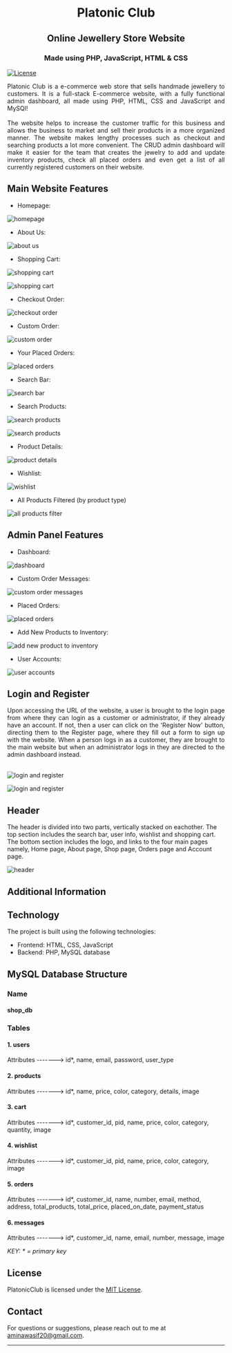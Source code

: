 <h1 align="center">Platonic Club</h1>

<h2 align="center">Online Jewellery Store Website</h2>

<h3 align="center"> Made using PHP, JavaScript, HTML & CSS</h3>

[![License](https://img.shields.io/badge/license-MIT-blue.svg)](LICENSE)

<div align="justify">Platonic Club is a e-commerce web store that sells handmade jewellery to customers. It is a full-stack E-commerce website, with a fully functional admin dashboard, all made using PHP, HTML, CSS and JavaScript and MySQl!</div><br>

<div align="justify">The website helps to increase the customer traffic for this business and allows the business to market and sell their products in a more organized manner. The website makes lengthy processes such as checkout and searching products a lot more convenient. The CRUD admin dashboard will make it easier for the team that creates the jewelry to add and update inventory products, check all placed orders and even get a list of all currently registered customers on their website.</div>


## Main Website Features

- Homepage:

![homepage](screenshot_images/homepage.png)

- About Us:
  
![about us](screenshot_images/about-us.png)

- Shopping Cart:
  
![shopping cart](screenshot_images/shopping-cart1.png)

![shopping cart](screenshot_images/shopping-cart2.png)

- Checkout Order: 

![checkout order](screenshot_images/checkout-order.png)

- Custom Order:
  
![custom order](screenshot_images/custom-order.png)

- Your Placed Orders:
  
![placed orders](screenshot_images/website-placed-orders.png)

- Search Bar:

![search bar](screenshot_images/search-bar.png)

- Search Products:

![search products](screenshot_images/search-products1.png)

![search products](screenshot_images/search-products2.png)

- Product Details:

![product details](screenshot_images/product-details.png)

- Wishlist:
  
![wishlist](screenshot_images/wishlist.png)


- All Products Filtered (by product type)

![all products filter](screenshot_images/all-products-filter.png)


## Admin Panel Features

- Dashboard:

![dashboard](screenshot_images/admin-panel-dashboard.png)

- Custom Order Messages:

![custom order messages](screenshot_images/messages.png)

- Placed Orders:

![placed orders](screenshot_images/admin-panel-placed-orders.png)

- Add New Products to Inventory:
  
![add new product to inventory](screenshot_images/add-new-product-inventory.png)

- User Accounts: 
  
![user accounts](screenshot_images/user-accounts.png)  

## Login and Register

<div align="justify">Upon accessing the URL of the website, a user is brought to the login page from where they can login as a customer or administrator, if they already have an account. If not, then a user can click on the 'Register Now' button, directing them to the Register page, where they fill out a form to sign up with the website. When a person logs in as a customer, they are brought to the main website but when an administrator logs in they are directed to the admin dashboard instead.</div><br>

![login and register](screenshot_images/login.png)

![login and register](screenshot_images/register.png)

## Header

The header is divided into two parts, vertically stacked on eachother. The top section includes the search bar, user info, wishlist and shopping cart. The bottom section includes the logo, and links to the four main pages namely, Home page, About page, Shop page, Orders page and Account page.

![header](screenshot_images/header.png)  

## Additional Information


## Technology

The project is built using the following technologies:

- Frontend: HTML, CSS, JavaScript
- Backend: PHP, MySQL database

## MySQL Database Structure

### Name 
#### shop_db

### Tables

#### 1. users 
Attributes -------> id*, name, email, password, user_type

#### 2. products
Attributes -------> id*, name, price, color, category, details, image

#### 3. cart
Attributes -------> id*, customer_id, pid, name, price, color, category, quantity, image

#### 4. wishlist
Attributes -------> id*, customer_id, pid, name, price, color, category, image

#### 5. orders
Attributes -------> id*, customer_id, name, number, email, method, address, total_products, total_price, placed_on_date, payment_status

#### 6. messages
Attributes -------> id*, customer_id, name, email, number, message, image

*KEY: * = primary key*

## License

PlatonicClub is licensed under the [MIT License](LICENSE).

## Contact



For questions or suggestions, please reach out to me at [aminawasif20@gmail.com](mailto:aminawasif20@gmail.com).

---
